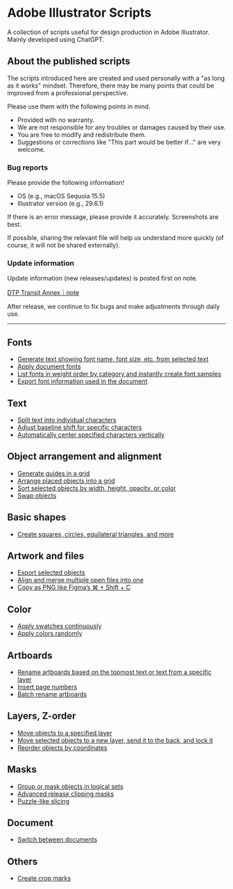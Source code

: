 
# Adobe Illustrator Scripts

A collection of scripts useful for design production in Adobe Illustrator. Mainly developed using ChatGPT.

## About the published scripts

The scripts introduced here are created and used personally with a "as long as it works" mindset. Therefore, there may be many points that could be improved from a professional perspective.

Please use them with the following points in mind.

- Provided with no warranty.
- We are not responsible for any troubles or damages caused by their use.
- You are free to modify and redistribute them.
- Suggestions or corrections like "This part would be better if..." are very welcome.

### Bug reports

Please provide the following information!

- OS (e.g., macOS Sequoia 15.5)
- Illustrator version (e.g., 29.6.1)

If there is an error message, please provide it accurately. Screenshots are best.

If possible, sharing the relevant file will help us understand more quickly (of course, it will not be shared externally).

### Update information

Update information (new releases/updates) is posted first on note.

[DTP Transit Annex｜note](https://note.com/dtp_tranist)

After release, we continue to fix bugs and make adjustments through daily use.

---

## Fonts

- [Generate text showing font name, font size, etc. from selected text](readme.en/AddTextInfoLabel.md)
- [Apply document fonts](readme.en/ApplyDocumentFonts.md)
- [List fonts in weight order by category and instantly create font samples](readme.en/TypefaceSampler.md)
- [Export font information used in the document](readme.en/ExportFontInfoFromXMP.md)

## Text

- [Split text into individual characters](readme.en/TextSplitterPro.md)
- [Adjust baseline shift for specific characters](readme.en/SmartBaselineShifter.md)
- [Automatically center specified characters vertically](readme.en/AdjustBaselineVerticalCenter.md)

## Object arrangement and alignment

- [Generate guides in a grid](readme.en/GenerateGuidesGrid.md)
- [Arrange placed objects into a grid](readme.en/SmartObjectDistributor.md)
- [Sort selected objects by width, height, opacity, or color](readme.en/SmartObjectSorter.md)
- [Swap objects](readme.en/SwapNearestItemWithDialogbox.md)

## Basic shapes

- [Create squares, circles, equilateral triangles, and more](readme.en/SmartShapeMaker.md)

## Artwork and files

- [Export selected objects](readme.en/SmartObjectExporter.md)
- [Align and merge multiple open files into one](readme.en/SmartBatchImporter.md)
- [Copy as PNG like Figma’s ⌘ + Shift + C](readme.en/CopyAsPngLikeFigma.md)

## Color

- [Apply swatches continuously](readme.en/ApplySwatchesToSelection.md)
- [Apply colors randomly](readme.en/ShuffleObjectColors.md)

## Artboards

- [Rename artboards based on the topmost text or text from a specific layer](readme.en/SmartArtboardRenamer.md)
- [Insert page numbers](readme.en/AddPageNumberFromTextSelection.md)
- [Batch rename artboards](readme.en/RenameArtboardsPlus.md)

## Layers, Z-order

- [Move objects to a specified layer](readme.en/SmartLayerManage.md)
- [Move selected objects to a new layer, send it to the back, and lock it](readme.en/SendToBgLayer.md)
- [Reorder objects by coordinates](readme-en/SortItemsByPosition.md)

## Masks

- [Group or mask objects in logical sets](readme.en/SmartClipAndGroup.md)
- [Advanced release clipping masks](readme.en/ReleaseClipMask.md)
- [Puzzle-like slicing](readme.en/SmartSliceWithPuzzlify.md)

## Document

- [Switch between documents](readme.en/SmartSwitchDocs.md)

## Others

- [Create crop marks](readme.en/AddTrimMark.md)